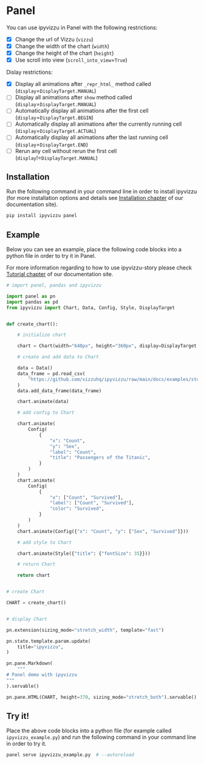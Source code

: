 # Panel

You can use ipyvizzu in Panel with the following restrictions:

- [x] Change the url of Vizzu (`vizzu`)
- [x] Change the width of the chart (`width`)
- [x] Change the height of the chart (`height`)
- [x] Use scroll into view (`scroll_into_view`=`True`)

Dislay restrictions:

- [x] Display all animations after `_repr_html_` method called (`display`=`DisplayTarget.MANUAL`)
- [ ] Display all animations after `show` method called (`display`=`DisplayTarget.MANUAL`)
- [ ] Automatically display all animations after the first cell (`display`=`DisplayTarget.BEGIN`)
- [ ] Automatically display all animations after the currently running cell (`display`=`DisplayTarget.ACTUAL`)
- [ ] Automatically display all animations after the last running cell (`display`=`DisplayTarget.END`)
- [ ] Rerun any cell without rerun the first cell (`display`!=`DisplayTarget.MANUAL`)

## Installation

Run the following command in your command line in order to install ipyvizzu (for more installation options and details see [Installation chapter](../installation.md) of our documentation site).

```sh
pip install ipyvizzu panel
```

## Example

Below you can see an example, place the following code blocks into a python file in order to try it in Panel.

For more information regarding to how to use ipyvizzu-story please check [Tutorial chapter](../tutorial.md) of our documentation site.

```python
# import panel, pandas and ipyvizzu

import panel as pn
import pandas as pd
from ipyvizzu import Chart, Data, Config, Style, DisplayTarget


def create_chart():

    # initialize chart

    chart = Chart(width="640px", height="360px", display=DisplayTarget.MANUAL)

    # create and add data to Chart

    data = Data()
    data_frame = pd.read_csv(
        "https://github.com/vizzuhq/ipyvizzu/raw/main/docs/examples/stories/titanic/titanic.csv"
    )
    data.add_data_frame(data_frame)

    chart.animate(data)

    # add config to Chart

    chart.animate(
        Config(
            {
                "x": "Count",
                "y": "Sex",
                "label": "Count",
                "title": "Passengers of the Titanic",
            }
        )
    )
    chart.animate(
        Config(
            {
                "x": ["Count", "Survived"],
                "label": ["Count", "Survived"],
                "color": "Survived",
            }
        )
    )
    chart.animate(Config({"x": "Count", "y": ["Sex", "Survived"]}))

    # add style to Chart

    chart.animate(Style({"title": {"fontSize": 35}}))

    # return Chart

    return chart


# create Chart

CHART = create_chart()


# display Chart

pn.extension(sizing_mode="stretch_width", template="fast")

pn.state.template.param.update(
    title="ipyvizzu",
)

pn.pane.Markdown(
    """
# Panel demo with ipyvizzu
"""
).servable()

pn.pane.HTML(CHART, height=370, sizing_mode="stretch_both").servable()
```

## Try it!

Place the above code blocks into a python file (for example called `ipyvizzu_example.py`)
and run the following command in your command line in order to try it.

```sh
panel serve ipyvizzu_example.py  # --autoreload
```

